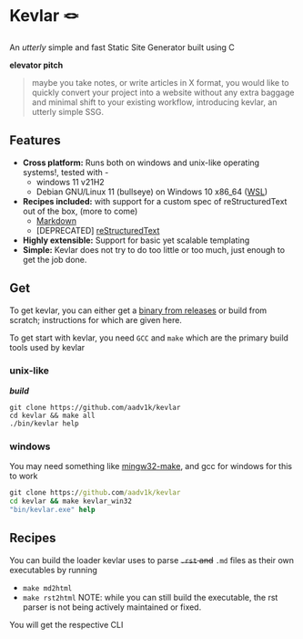 # Kevlar 🪢

An _utterly_ simple and fast Static Site Generator built using C

**elevator pitch**

> maybe you take notes, or write articles in X format, you would like to quickly convert your project into a website without any extra baggage and minimal shift to your existing workflow, introducing kevlar, an utterly simple SSG.

## Features

- **Cross platform:** Runs both on windows and unix-like operating systems!, tested with -
  - windows 11 v21H2
  - Debian GNU/Linux 11 (bullseye) on Windows 10 x86_64 ([WSL](https://learn.microsoft.com/en-us/windows/wsl/))
- **Recipes included:** with support for a custom spec of reStructuredText out of the box, (more to come)
  - [Markdown](#convert-markdown)
  - [DEPRECATED] [reStructuredText](#convert-restructured-text)
- **Highly extensible:** Support for basic yet scalable templating
- **Simple:** Kevlar does not try to do too little or too much, just enough to get the job done.

## Get

To get kevlar, you can either get a [binary from releases](https://github.com/Aadv1k/kevlar/releases/latest) or build from scratch; instructions for which are given here.

To get start with kevlar, you need `GCC` and `make` which are the primary build tools used by kevlar

### unix-like

**_build_**

```shell
git clone https://github.com/aadv1k/kevlar
cd kevlar && make all
./bin/kevlar help
```

### windows

You may need something like [mingw32-make](https://sourceforge.net/projects/mingw/files/MinGW/Extension/make/mingw32-make-3.80-3/), and gcc for windows for this to work

```cmd
git clone https://github.com/aadv1k/kevlar
cd kevlar && make kevlar_win32
"bin/kevlar.exe" help
```

## Recipes

You can build the loader kevlar uses to parse ~~`.rst` and~~ `.md` files as their own executables by running

- `make md2html`
- `make rst2html` NOTE: while you can still build the executable, the rst parser is not being actively maintained or fixed.

You will get the respective CLI
